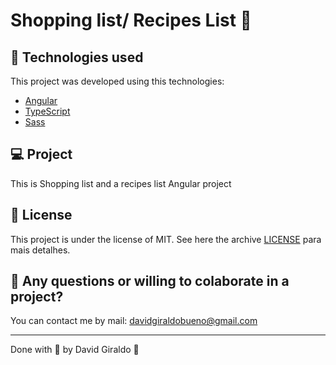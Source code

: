 # Shopping list/ Recipes List :rocket:

## :rocket: Technologies used
This project was developed using this technologies:
- [Angular](https://angular.io/)
- [TypeScript](https://www.typescriptlang.org/)
- [Sass](https://sass-lang.com/)

## :computer: Project

This is Shopping list and a recipes list Angular project

## :memo: License

This project is under the license of MIT. See here the archive [LICENSE](LICENSE.md) para mais detalhes.

## :muscle: Any questions or willing to colaborate in a project?

You can contact me by mail: davidgiraldobueno@gmail.com

---

Done with :purple_heart: by David Giraldo :wave:
